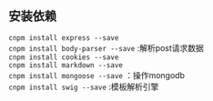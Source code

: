 ## 安装依赖  
`cnpm install express --save`  
`cnpm install body-parser --save` :解析post请求数据  
`cnpm install cookies --save`  
`cnpm install markdown --save`  
`cnpm install mongoose --save` ：操作mongodb  
`cnpm install swig --save` :模板解析引擎    